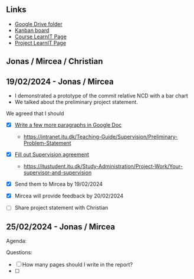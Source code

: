 ## Links

- [Google Drive folder](https://drive.google.com/drive/u/0/folders/14_hkvGLv1B6kgYD88CwfXwF-TJuoUK3Q)
- [Kanban board](https://github.com/users/nimrossum/projects/6/views/1)
- [Course LearnIT Page](https://learnit.itu.dk/course/view.php?id=3024480)
- [Project LearnIT Page](https://learnit.itu.dk/course/view.php?id=3025580)

## Jonas / Mircea / Christian



## 19/02/2024 - Jonas / Mircea

- I demonstrated a prototype of the commit relative NCD with a bar chart
- We talked about the preliminary project statement.

We agreed that I should
- [x] [Write a few more paragraphs in Google Doc](https://docs.google.com/document/d/1GWE0E9LZUC1zFc5d_3je2C2UeV9eOUVD_ALruHIAtNs/edit?tab=t.0)
  - https://intranet.itu.dk/Teaching-Guide/Supervision/Preliminary-Problem-Statement
- [x] [Fill out Supervision agreement](https://docs.google.com/document/d/1GWE0E9LZUC1zFc5d_3je2C2UeV9eOUVD_ALruHIAtNs/edit?tab=t.0#heading=h.m4fojbefwub1)
  - https://itustudent.itu.dk/Study-Administration/Project-Work/Your-supervisor-and-supervision
- [x] Send them to Mircea by 19/02/2024
- [x] Mircea will provide feedback by 20/02/2024
- [ ] Share project statement with Christian


## 25/02/2024 - Jonas / Mircea

Agenda:

Questions:

- [ ] How many pages should I write in the report?
- [ ] 
